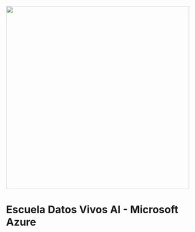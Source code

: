 <img src="https://i.ibb.co/5RM26Cw/LOGO-COLOR2.png" width="500px">

Escuela Datos Vivos AI - Microsoft Azure
========================================
